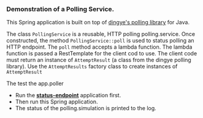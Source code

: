 <img scr="desccale2.png"/>


### Demonstration of a Polling Service.

This Spring application is built on top of 
[dingye's polling library](https://github.com/dyng/polling)  for Java.

The class `PollingService` is a reusable, HTTP polling polling.service. Once constructed, the method 
`PollingService::poll` is used to status polling an HTTP endpoint. The `poll` method accepts a 
lambda function. The lambda function is passed a RestTemplate for the client cod to use.
The client code must return an instance of `AttemptResult` (a class from the dingye polling library).
Use the `AttemptResults` factory class to create instances of `AttemptResult`

The test the app.poller
* Run the [**status-endpoint**](https://github.com/ahoffer/status-endpoint) application first.
* Then run this Spring application.
* The status of the polling.simulation is printed to the log.
